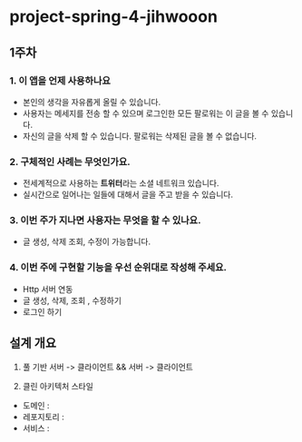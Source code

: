 # project-spring-4-jihwooon

1주차
---
### 1. 이 앱을 언제 사용하나요

* 본인의 생각을 자유롭게 올릴 수 있습니다.  
* 사용자는 메세지를 전송 할 수 있으며 로그인한 모든 팔로워는 이 글을 볼 수 있습니다.
* 자신의 글을 삭제 할 수 있습니다. 팔로워는 삭제된 글을 볼 수 없습니다.
### 2. 구체적인 사례는 무엇인가요.
* 전세계적으로 사용하는 **트위터**라는 소셜 네트워크 있습니다.
* 실시간으로 일어나는 일들에 대해서 글을 주고 받을 수 있습니다.

### 3. 이번 주가 지나면 사용자는 무엇을 할 수 있나요.
* 글 생성, 삭제 조회, 수정이 가능합니다.

### 4. 이번 주에 구현할 기능을 우선 순위대로 작성해 주세요.
* Http 서버 연동  
* 글 생성, 삭제, 조회 , 수정하기   
* 로그인 하기  


## 설계 개요
1. 풀 기반
    서버  -> 클라이언트 && 서버 -> 클라이언트

2. 클린 아키텍처 스타일

* 도메인 :  
* 레포지토리 : 
* 서비스 : 
